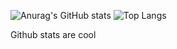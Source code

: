 ![Anurag's GitHub stats](https://github-readme-stats.vercel.app/api?username=AnimatorBear&show_icons=true&theme=transparent&title_color=FF6600&text_color=ffaaaa&icon_color=FF0000)
![Top Langs](https://github-readme-stats.vercel.app/api/top-langs/?username=AnimatorBear&show_icons=true&theme=transparent&title_color=FF6600&text_color=ffaaaa&icon_color=FF0000)

Github stats are cool
